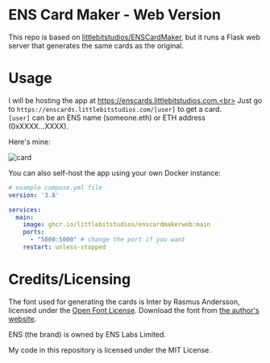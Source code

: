 # ENS Card Maker - Web Version
This repo is based on [littlebitstudios/ENSCardMaker](https://github.com/littlebitstudios/ENSCardMaker), but it runs a Flask web server that generates the same cards as the original.

# Usage
I will be hosting the app at https://enscards.littlebitstudios.com.<br>
Just go to `https://enscards.littlebitstudios.com/[user]` to get a card.<br>
`[user]` can be an ENS name (someone.eth) or ETH address (0xXXXX...XXXX).

Here's mine:

![card](https://enscards.littlebitstudios.com/littlebit670.eth)

You can also self-host the app using your own Docker instance:
```yaml
# example compose.yml file
version: '3.8'

services:
  main:
    image: ghcr.io/littlebitstudios/enscardmakerweb:main
    ports:
      - "5000:5000" # change the port if you want
    restart: unless-stopped
```

# Credits/Licensing
The font used for generating the cards is Inter by Rasmus Andersson, licensed under the [Open Font License](https://openfontlicense.org). Download the font from [the author's website](https://rsms.me/inter).

ENS (the brand) is owned by ENS Labs Limited.

My code in this repository is licensed under the MIT License.
